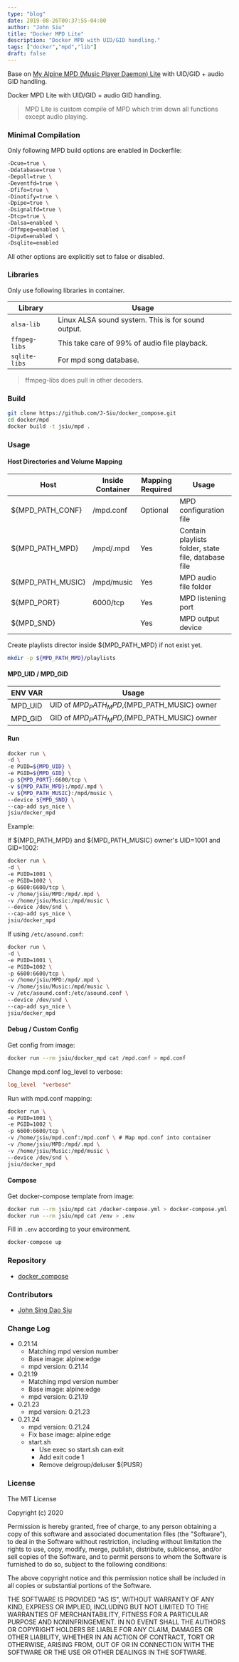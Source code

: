 ```yaml
---
type: "blog"
date: 2019-08-26T00:37:55-04:00
author: "John Siu"
title: "Docker MPD Lite"
description: "Docker MPD with UID/GID handling."
tags: ["docker","mpd","lib"]
draft: false
---
```

Base on [My Alpine MPD (Music Player Daemon) Lite](https://johnsiu.com/blog/alpine-mpd-lite/) with UID/GID + audio GID handling.
<!--more-->
Docker MPD Lite with UID/GID + audio GID handling.

> MPD Lite is custom compile of MPD which trim down all functions except audio playing.

### Minimal Compilation

Only following MPD build options are enabled in Dockerfile:

```sh
-Dcue=true \
-Ddatabase=true \
-Depoll=true \
-Deventfd=true \
-Dfifo=true \
-Dinotify=true \
-Dpipe=true \
-Dsignalfd=true \
-Dtcp=true \
-Dalsa=enabled \
-Dffmpeg=enabled \
-Dipv6=enabled \
-Dsqlite=enabled
```

All other options are explicitly set to false or disabled.

### Libraries

Only use following libraries in container.

Library|Usage
---|---
`alsa-lib`|Linux ALSA sound system. This is for sound output.
`ffmpeg-libs`|This take care of 99% of audio file playback.
`sqlite-libs`|For mpd song database.

> ffmpeg-libs does pull in other decoders.

### Build

```sh
git clone https://github.com/J-Siu/docker_compose.git
cd docker/mpd
docker build -t jsiu/mpd .
```

### Usage

#### Host Directories and Volume Mapping

Host|Inside Container|Mapping Required|Usage
---|---|---|---
${MPD_PATH_CONF}|/mpd.conf|Optional|MPD configuration file
${MPD_PATH_MPD}|/mpd/.mpd|Yes|Contain playlists folder, state file, database file
${MPD_PATH_MUSIC}|/mpd/music|Yes|MPD audio file folder
${MPD_PORT}|6000/tcp|Yes|MPD listening port
${MPD_SND}||Yes|MPD output device

Create playlists director inside ${MPD_PATH_MPD} if not exist yet.

```sh
mkdir -p ${MPD_PATH_MPD}/playlists
```

#### MPD_UID / MPD_GID

ENV VAR|Usage
---|---
MPD_UID|UID of ${MPD_PATH_MPD},${MPD_PATH_MUSIC} owner
MPD_GID|GID of ${MPD_PATH_MPD},${MPD_PATH_MUSIC} owner

#### Run

```sh
docker run \
-d \
-e PUID=${MPD_UID} \
-e PGID=${MPD_GID} \
-p ${MPD_PORT}:6600/tcp \
-v ${MPD_PATH_MPD}:/mpd/.mpd \
-v ${MPD_PATH_MUSIC}:/mpd/music \
--device ${MPD_SND} \
--cap-add sys_nice \
jsiu/docker_mpd
```

Example:

If ${MPD_PATH_MPD} and ${MPD_PATH_MUSIC} owner's UID=1001 and GID=1002:

```sh
docker run \
-d \
-e PUID=1001 \
-e PGID=1002 \
-p 6600:6600/tcp \
-v /home/jsiu/MPD:/mpd/.mpd \
-v /home/jsiu/Music:/mpd/music \
--device /dev/snd \
--cap-add sys_nice \
jsiu/docker_mpd
```

If using `/etc/asound.conf`:

```sh
docker run \
-d \
-e PUID=1001 \
-e PGID=1002 \
-p 6600:6600/tcp \
-v /home/jsiu/MPD:/mpd/.mpd \
-v /home/jsiu/Music:/mpd/music \
-v /etc/asound.conf:/etc/asound.conf \
--device /dev/snd \
--cap-add sys_nice \
jsiu/docker_mpd
```

#### Debug / Custom Config

Get config from image:

```sh
docker run --rm jsiu/docker_mpd cat /mpd.conf > mpd.conf
```

Change mpd.conf log_level to verbose:

```conf
log_level  "verbose"
```

Run with mpd.conf mapping:

```sh
docker run \
-e PUID=1001 \
-e PGID=1002 \
-p 6600:6600/tcp \
-v /home/jsiu/mpd.conf:/mpd.conf \ # Map mpd.conf into container
-v /home/jsiu/MPD:/mpd/.mpd \
-v /home/jsiu/Music:/mpd/music \
--device /dev/snd \
jsiu/docker_mpd
```

#### Compose

Get docker-compose template from image:

```sh
docker run --rm jsiu/mpd cat /docker-compose.yml > docker-compose.yml
docker run --rm jsiu/mpd cat /env > .env
```

Fill in `.env` according to your environment.

```sh
docker-compose up
```

### Repository

- [docker_compose](https://github.com/J-Siu/docker_compose)

### Contributors

- [John Sing Dao Siu](https://github.com/J-Siu)

### Change Log

- 0.21.14
  - Matching mpd version number
  - Base image: alpine:edge
  - mpd version: 0.21.14
- 0.21.19
  - Matching mpd version number
  - Base image: alpine:edge
  - mpd version: 0.21.19
- 0.21.23
  - mpd version: 0.21.23
- 0.21.24
  - mpd version: 0.21.24
  - Fix base image: alpine:edge
  - start.sh
    - Use exec so start.sh can exit
    - Add exit code 1
    - Remove delgroup/deluser ${PUSR}

### License

The MIT License

Copyright (c) 2020

Permission is hereby granted, free of charge, to any person obtaining a copy of this software and associated documentation files (the "Software"), to deal in the Software without restriction, including without limitation the rights to use, copy, modify, merge, publish, distribute, sublicense, and/or sell copies of the Software, and to permit persons to whom the Software is furnished to do so, subject to the following conditions:

The above copyright notice and this permission notice shall be included in all copies or substantial portions of the Software.

THE SOFTWARE IS PROVIDED "AS IS", WITHOUT WARRANTY OF ANY KIND, EXPRESS OR IMPLIED, INCLUDING BUT NOT LIMITED TO THE WARRANTIES OF MERCHANTABILITY, FITNESS FOR A PARTICULAR PURPOSE AND NONINFRINGEMENT. IN NO EVENT SHALL THE AUTHORS OR COPYRIGHT HOLDERS BE LIABLE FOR ANY CLAIM, DAMAGES OR OTHER LIABILITY, WHETHER IN AN ACTION OF CONTRACT, TORT OR OTHERWISE, ARISING FROM, OUT OF OR IN CONNECTION WITH THE SOFTWARE OR THE USE OR OTHER DEALINGS IN THE SOFTWARE.
